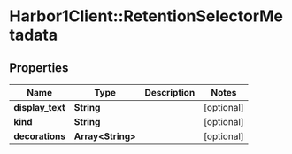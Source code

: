 # Harbor1Client::RetentionSelectorMetadata

## Properties
Name | Type | Description | Notes
------------ | ------------- | ------------- | -------------
**display_text** | **String** |  | [optional] 
**kind** | **String** |  | [optional] 
**decorations** | **Array&lt;String&gt;** |  | [optional] 


